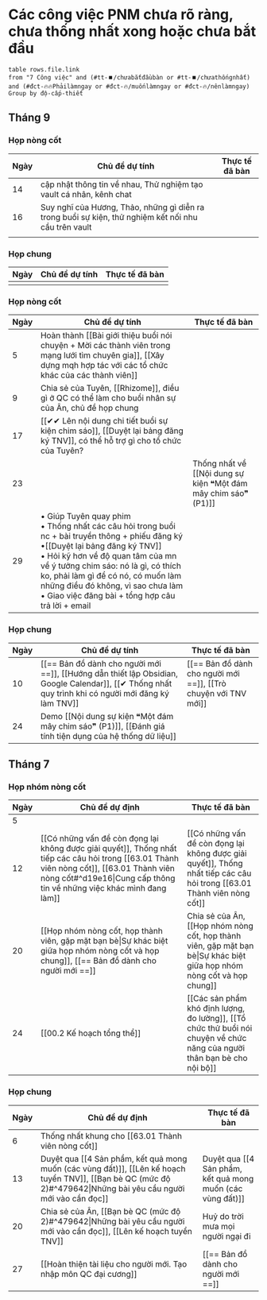 # Các công việc PNM chưa rõ ràng, chưa thống nhất xong hoặc chưa bắt đầu
```dataview
table rows.file.link
from "7 Công việc" and (#tt-⏹️/chưabắtđầubàn or #tt-⏹️/chưathốngnhất) and (#đct-🔥🔥Phảilàmngay or #đct-🔥/muốnlàmngay or #đct-🔥/nênlàmngay) 
Group by độ-cấp-thiết
```
## Tháng 9
### Họp nòng cốt
| Ngày | Chủ đề dự tính                                                                                       | Thực tế đã bàn |
| ---- | ---------------------------------------------------------------------------------------------------- | -------------- |
| 14   | cập nhật thông tin về nhau, Thử nghiệm tạo vault cá nhân, kênh chat                                  |                |
| 16   | Suy nghĩ của Hương, Thảo, những gì diễn ra trong buổi sự kiện, thử nghiệm kết nối nhu cầu trên vault |                |
|      |                                                                                                      |                |
### Họp chung
| Ngày | Chủ đề dự tính | Thực tế đã bàn |
| ---- | -------------- | -------------- |
|      |                |                |## Tháng 8
### Họp nòng cốt
| Ngày | Chủ đề dự tính                                                                                                                                                      | Thực tế đã bàn                              |
| ---- | ------------------------------------------------------------------------------------------------------------------------------------------------------------------- | ------------------------------------------- |
| 5    | Hoàn thành [[Bài giới thiệu buổi nói chuyện + Mời các thành viên trong mạng lưới tìm chuyên gia]], [[Xây dựng mqh hợp tác với các tổ chức khác của các thành viên]] |                                             |
| 9    | Chia sẻ của Tuyên, [[Rhizome]], điều gì ở QC có thể làm cho buổi nhân sự của Ân, chủ đề họp chung                                                                   |                                             |
| 17   | [[✔✔ Lên nội dung chi tiết buổi sự kiện chim sáo]], [[Duyệt lại bảng đăng ký TNV]], có thể hỗ trợ gì cho tổ chức của Tuyên?                                               |                                             |
| 23   |                                                                                                                                                                     | Thống nhất về [[Nội dung sự kiện ❝Một đám mây chim sáo❞ (P1)]] |
| 29   | • Giúp Tuyên quay phim<br>• Thống nhất các câu hỏi trong buổi nc + bài truyền thông + phiếu đăng ký<br>•[[Duyệt lại bảng đăng ký TNV]]<br>• Hỏi kỹ hơn về độ quan tâm của mn về ý tưởng chim sáo: nó là gì, có thích ko, phải làm gì để có nó, có muốn làm những điều đó không, vì sao chưa làm<br>• Giao việc đăng bài + tổng hợp câu trả lời + email<br>     |                                             |
### Họp chung
| Ngày | Chủ đề dự tính                                                                                                                           | Thực tế đã bàn                                   |
| ---- | ---------------------------------------------------------------------------------------------------------------------------------------- | ------------------------------------------------ |
| 10   | [[== Bản đồ dành cho người mới ==]], [[Hướng dẫn thiết lập Obsidian, Google Calendar]], [[✔ Thống nhất quy trình khi có người mới đăng ký làm TNV]] | [[== Bản đồ dành cho người mới ==]], [[Trò chuyện với TNV mới]] |
| 24   | Demo [[Nội dung sự kiện ❝Một đám mây chim sáo❞ (P1)]],  [[Đánh giá tính tiện dụng của hệ thống dữ liệu]]                                                                                                                                          |                                                  |
## Tháng 7
### Họp nhóm nòng cốt
| Ngày | Chủ đề dự định                                                                                                                                                                                                      | Thực tế đã bàn                                                                                                           |
| ---- | ------------------------------------------------------------------------------------------------------------------------------------------------------------------------------------------------------------------- | ------------------------------------------------------------------------------------------------------------------------ |
| 5    |                                                                                                                                                                                                                     |                                                                                                                          |
| 12   | [[Có những vấn đề còn đọng lại không được giải quyết]], Thống nhất tiếp các câu hỏi trong [[63.01 Thành viên nòng cốt]], [[63.01 Thành viên nòng cốt#^d19e16\|Cung cấp thông tin về những việc khác mình đang làm]] | [[Có những vấn đề còn đọng lại không được giải quyết]], Thống nhất tiếp các câu hỏi trong [[63.01 Thành viên nòng cốt]]  |
| 20   | [[Họp nhóm nòng cốt, họp thành viên, gặp mặt bạn bè\|Sự khác biệt giữa họp nhóm nòng cốt và họp chung]], [[== Bản đồ dành cho người mới ==]]                                                                                  | Chia sẻ của Ân, [[Họp nhóm nòng cốt, họp thành viên, gặp mặt bạn bè\|Sự khác biệt giữa họp nhóm nòng cốt và họp chung]]  |
| 24   | [[00.2 Kế hoạch tổng thể]]                                                                                                                                                                                          | [[Các sản phẩm khó định lượng, đo lường]], [[Tổ chức thử buổi nói chuyện về chức năng của người thân bạn bè cho nội bộ]] |


### Họp chung
| Ngày | Chủ đề dự định                                                                                                                                      | Thực tế đã bàn                     |
| ---- | --------------------------------------------------------------------------------------------------------------------------------------------------- | ---------------------------------- |
| 6    | Thống nhất khung cho [[63.01 Thành viên nòng cốt]]                                                                                                  |                                    |
| 13   | Duyệt qua [[4 Sản phẩm, kết quả mong muốn (các vùng đất)]], [[Lên kế hoạch tuyển TNV]],  [[Bạn bè QC (mức độ 2)#^479642\|Những bài yêu cầu người mới vào cần đọc]] | Duyệt qua [[4 Sản phẩm, kết quả mong muốn (các vùng đất)]] |
| 20   | Chia sẻ của Ân, [[Bạn bè QC (mức độ 2)#^479642\|Những bài yêu cầu người mới vào cần đọc]], [[Lên kế hoạch tuyển TNV]]                      | Huỷ do trời mưa mọi người ngại đi  |
| 27   | [[Hoàn thiện tài liệu cho người mới. Tạo nhập môn QC đại cương]]                                                                                                                       | [[== Bản đồ dành cho người mới ==]]          |

